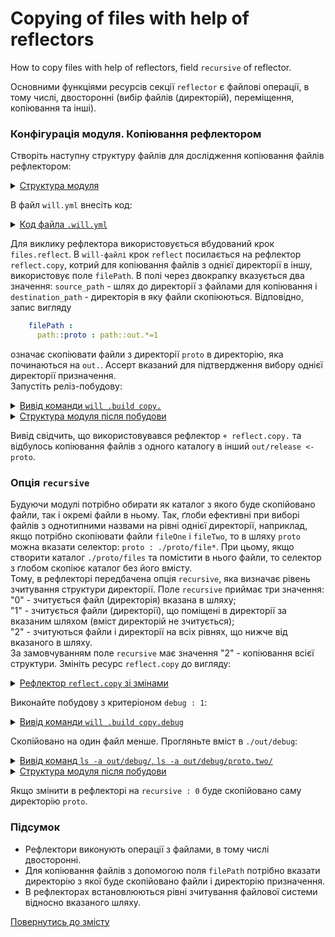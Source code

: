 # Copying of files with help of reflectors

How to copy files with help of reflectors, field <code>recursive</code> of reflector.

Основними функціями ресурсів секції `reflector` є файлові операції, в тому числі, двосторонні (вибір файлів (директорій), переміщення, копіювання та інші).  

### Конфігурація модуля. Копіювання рефлектором
Створіть наступну структуру файлів для дослідження копіювання файлів рефлектором:  

<details>
  <summary><u>Структура модуля</u></summary>

```
copy
  ├── proto
  │     ├── proto.two
  │     │     └── file.js
  │     ├── fileOne.js
  │     └── fileTwo.json   
  └── .will.yml       

```

</details>

В файл `will.yml` внесіть код:

<details>
  <summary><u>Код файла <code>.will.yml</code></u></summary>

```yaml
about :

  name : copyByReflector
  description : "To copy files by reflector using"

path :

  in : '.'
  out : 'out'
  proto : './proto'
  out.debug :
    path : './out/debug'
    criterion :
      debug : 1
  out.release :
    path : './out/release'
    criterion :
      debug : 0

reflector :

  reflect.copy :
    filePath :
      path::proto : path::out.*=1
    criterion :
       debug : [ 0,1 ]

step :

  reflect :
    inherit : files.reflect
    reflector : reflect.*
    criterion :
       debug : [ 0,1 ]

build :

  copy :
    criterion :
      debug : [ 0,1 ]
    steps :
      - reflect*

```

</details>

Для виклику рефлектора використовується вбудований крок `files.reflect`. В `will-файлі` крок `reflect` посилається на рефлектор `reflect.copy`, котрий для копіювання файлів з однієї директорії в іншу, використовує поле `filePath`. В полі через двокрапку вказується два значення: `source_path` - шлях до директорії з файлами для копіювання і `destination_path` - директорія в яку файли скопіюються. Відповідно, запис вигляду

```yaml
    filePath :
      path::proto : path::out.*=1

```

означає скопіювати файли з директорії `proto` в директорію, яка починаються на `out.`. Ассерт вказаний для підтвердження вибору однієї директорії призначення.  
Запустіть реліз-побудову:  

<details>
  <summary><u>Вивід команди <code>will .build copy.</code></u></summary>

```
[user@user ~]$ will .build copy.
...
  Building module::copyByReflector / build::copy.
   + reflect.. reflected 5 files /path_to_file/ : out/release <- proto in 0.596s
   + reflect.copy. reflected 5 files /path_to_file/ : out/release <- proto in 0.469s
  Built module::copyByReflector / build::copy. in 1.187s

```

</details>
<details>
  <summary><u>Структура модуля після побудови</u></summary>

```
copy
  ├── proto
  │     ├── proto.two
  │     │     └── file.js
  │     ├── fileOne.js
  │     └── fileTwo.json   
  ├── out
  │     └── release
  │            ├── proto.two
  │            │     └── file.js
  │            ├── fileOne.js
  │            └── fileTwo.json 
  └── .will.yml       

```

</details>

Вивід свідчить, що використовувався рефлектор `+ reflect.copy.` та відбулось копіювання файлів з одного каталогу в інший `out/release <- proto`.  

### Опція `recursive`
Будуючи модулі потрібно обирати як каталог з якого буде скопійовано файли, так і окремі файли в ньому. Так, ґлоби ефективні при виборі файлів з однотипними назвами на рівні однієї директорії, наприклад, якщо потрібно скопіювати файли `fileOne` i `fileTwo`, то в шляху `proto` можна вказати селектор: `proto : ./proto/file*`. При цьому, якщо створити каталог `./proto/files`  та помістити в нього файли, то селектор з ґлобом скопіює каталог без його вмісту.  
Тому, в рефлекторі передбачена опція `recursive`, яка визначає рівень зчитування структури директорії. Поле `recursive` приймає три значення:  
"0" - зчитується файл (директорія) вказана в шляху;  
"1" - зчитується файли (директорії), що поміщені в директорії за вказаним шляхом (вміст директорій не зчитується);  
"2" - зчитуються файли і директорії на всіх рівнях, що нижче від вказаного в шляху.  
За замовчуванням поле `recursive` має значення "2" - копіювання всієї структури.
Змініть ресурс `reflect.copy` до вигляду:  

<details>
  <summary><u>Рефлектор <code>reflect.copy</code> зі змінами</u></summary>

```yaml
  reflect.copy :
    recursive : 1
    filePath :
      path::proto : path::out.*
    criterion :
       debug : [ 0,1 ]

```

</details>

Виконайте побудову з критеріоном `debug : 1`:  

<details>
  <summary><u>Вивід команди <code>will .build copy.debug</code></u></summary>

```
[user@user ~]$ will .build copy.debug
...
  Building module::copyByReflector / build::copy.debug
   + reflect..debug reflected 4 files /path_to_file/ : out/debug <- proto in 0.565s
   + reflect.copy.debug reflected 4 files /path_to_file/ : out/debug <- proto in 0.465s
  Built module::copyByReflector / build::copy.debug in 1.151s

```

</details>

Скопійовано на один файл менше. Прогляньте  вміст в `./out/debug`:  

<details>
  <summary><u>Вивід команд <code>ls -a out/debug/</code>, <code>ls -a out/debug/proto.two/</code></u></summary>

```
[user@user ~]$ ls -a out/debug/
.  ..  fileOne.js  fileTwo.json  proto.two

[user@user ~]$ ls -a out/debug/proto.two/
.  ..

```

</details>
<details>
  <summary><u>Структура модуля після побудови</u></summary>

```
copy
  ├── proto
  │     ├── proto.two
  │     │     └── file.js
  │     ├── fileOne.js
  │     └── fileTwo.json   
  ├── out
  │     ├── release
  │     │      ├── proto.two
  │     │      │     └── file.js
  │     │      ├── fileOne.js
  │     │      └── fileTwo.json 
  │     └── debug
  │            ├── proto.two
  │            ├── fileOne.js
  │            └── fileTwo.json
  └── .will.yml       

```

</details>

Якщо змінити в рефлекторі на `recursive : 0` буде скопійовано саму директорію `proto`. 

### Підсумок
- Рефлектори виконують операції з файлами, в тому числі двосторонні.  
- Для копіювання файлів з допомогою поля `filePath` потрібно вказати директорію з якої буде скопійовано файли і директорію призначення.   
- В рефлекторах встановлюються рівні зчитування файлової системи відносно вказаного шляху.

[Повернутись до змісту](../README.md#tutorials)
